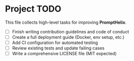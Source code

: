 # Project TODO

This file collects high-level tasks for improving **PromptHelix**.

- [ ] Finish writing contribution guidelines and code of conduct
- [ ] Create a full deployment guide (Docker, env setup, etc.)
- [ ] Add CI configuration for automated testing
- [ ] Review existing tests and update failing cases
- [ ] Write a comprehensive LICENSE file (MIT expected)
